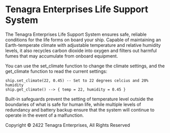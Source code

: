 # Tenagra Enterprises Life Support System

The Tenagra Enterprises Life Support System ensures safe, reliable
conditions for the life forms on board your ship. Capable of
maintaining an Earth-temperate climate with adjustable temperature and
relative humidity levels, it also recycles carbon dioxide into oxygen
and filters out harmful fumes that may accumulate from onboard
equipment.

You can use the set_climate function to change the climate settings,
and the get_climate function to read the current settings:

    ship.set_climate(22, 0.45) -- Set to 22 degrees celcius and 20% humidity
    ship.get_climate() --> { temp = 22, humidity = 0.45 }

Built-in safeguards prevent the setting of temperature level outside
the boundaries of what is safe for human life, while multiple levels
of redundancy and battery backup ensure that the system will continue
to operate in the event of a malfunction.

Copyright © 2422 Tenagra Enterprises, All Rights Reserved
